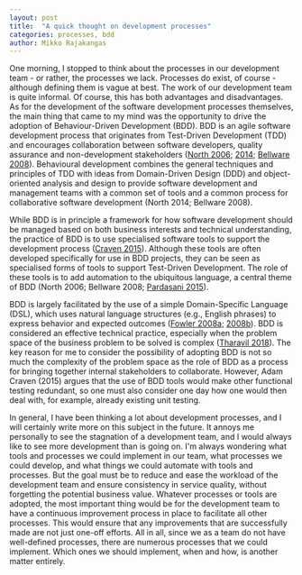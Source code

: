 ```yaml
---
layout: post
title:  "A quick thought on development processes"
categories: processes, bdd
author: Mikko Rajakangas
---
```

One morning, I stopped to think about the processes in our
development team - or rather, the processes we lack.
Processes do exist, of course - although defining them is
vague at best. The work of our development team is quite
informal. Of course, this has both advantages and disadvantages.
As for the development of the software development processes
themselves, the main thing that came to my mind was the
opportunity to drive the adoption of Behaviour-Driven
Development (BDD).<!--excerpt--> BDD is an agile software development
process that originates from Test-Driven Development (TDD) and
encourages collaboration between software developers,
quality assurance and non-development stakeholders ([North 2006](http://dannorth.net/introducing-bdd/);
[2014](https://web.archive.org/web/20150901151029/http://behaviourdriven.org/);
[Bellware 2008](https://www.codemag.com/article/0805061)).
Behavioural development combines the general techniques
and principles of TDD with ideas from Domain-Driven
Design (DDD) and object-oriented analysis and design to provide
software development and management teams with a common set
of tools and a common process for collaborative software
development (North 2014; Bellware 2008).

While BDD is in principle a framework for how software development
should be managed based on both business interests and technical
understanding, the practice of BDD is to use specialised
software tools to support the development process ([Craven 2015](https://www.methodsandtools.com/archive/entreprisebdd.php)).
Although these tools are often developed specifically for
use in BDD projects, they can be seen as specialised forms
of tools to support Test-Driven Development. The role
of these tools is to add automation to the ubiquitous
language, a central theme of BDD (North 2006; Bellware 2008;
[Pardasani 2015](https://www.red-gate.com/simple-talk/development/dotnet-development/behaviour-driven-development-overview-part-1-ubiquitous-language/)).

BDD is largely facilitated by the use of a simple Domain-Specific
Language (DSL), which uses natural language structures
(e.g., English phrases) to express behavior and expected outcomes
([Fowler 2008a](https://martinfowler.com/bliki/DslQandA.html); [2008b](https://martinfowler.com/bliki/BusinessReadableDSL.html)).
BDD is considered an effective technical practice, especially
when the problem space of the business problem to be solved
is complex ([Tharavil 2018](https://www.solutionsiq.com/resource/blog-post/behavior-driven-development-simplifying-the-complex-problem-space/)).
The key reason for me to consider the possibility of
adopting BDD is not so much the complexity of the problem
space as the role of BDD as a process for bringing
together internal stakeholders to collaborate. However,
Adam Craven (2015) argues that the use of BDD tools would
make other functional testing redundant, so one must also
consider one day how one would then deal with, for example,
already existing unit testing.

In general, I have been thinking a lot about development processes,
and I will certainly write more on this subject in the future.
It annoys me personally to see the stagnation of a development team,
and I would always like to see more development than is going on.
I'm always wondering what tools and processes we could implement
in our team, what processes we could develop, and what things
we could automate with tools and processes. But the goal
must be to reduce and ease the workload of the development
team and ensure consistency in service quality, without
forgetting the potential business value. Whatever processes
or tools are adopted, the most important thing would be
for the development team to have a continuous improvement
process in place to facilitate all other processes. This
would ensure that any improvements that are successfully made
are not just one-off efforts. All in all, since we as a team
do not have well-defined processes, there are numerous processes
that we could implement. Which ones we should implement,
when and how, is another matter entirely.